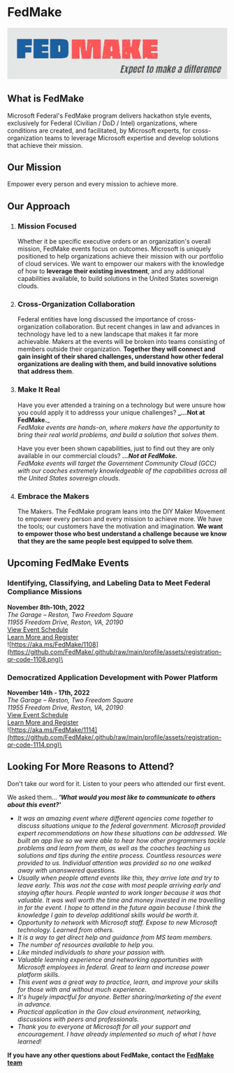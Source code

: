 # FedMake

![FedMake Logo](https://github.com/FedMake/.github/raw/main/profile/assets/logo.png)

## What is FedMake

Microsoft Federal's FedMake program delivers hackathon style events, exclusively for Federal (Civilian / DoD / Intel) organizations, where conditions are created, and facilitated, by Microsoft experts, for cross-organization teams to leverage Microsoft expertise and develop solutions that achieve their mission.

## Our Mission

Empower every person and every mission to achieve more.

<!--FedMake has 4 core principles that differentiate our events from others:-->
## Our Approach

1. ### Mission Focused

      Whether it be specific executive orders or an organization's overall mission, FedMake events focus on outcomes. Microsoft is uniquely positioned to help organizations achieve their mission with our portfolio of cloud services. We want to empower our makers with the knowledge of how to **leverage their existing investment**, and any additional capabilities available, to build solutions in the United States sovereign clouds.

2. ### Cross-Organization Collaboration

      Federal entities have long discussed the importance of cross-organization collaboration. But recent changes in law and advances in technology have led to a new landscape that makes it far more achievable. Makers at the events will be broken into teams consisting of members outside their organization. **Together they will connect and gain insight of their shared challenges, understand how other federal organizations are dealing with them, and build innovative solutions that address them**.

3. ### Make It Real

      Have you ever attended a training on a technology but were unsure how you could apply it to addresss your unique challenges?  **_...Not at FedMake.**_\
      _FedMake events are hands-on, where makers have the opportunity to bring their real world problems, and build a solution that solves them_.  

      Have you ever been shown capabilities, just to find out they are only available in our commercial clouds? **_...Not at FedMake._**\
      _FedMake events will target the Government Community Cloud (GCC) with our coaches extremely knowledgeable of the capabilities across all the United States sovereign clouds._

4. ### Embrace the Makers

      The Makers. The FedMake program leans into the DIY Maker Movement to empower every person and every mission to achieve more. We have the tools; our customers have the motivation and imagination. **We want to empower those who best understand a challenge because we know that they are the same people best equipped to solve them**.

## Upcoming FedMake Events

### Identifying, Classifying, and Labeling Data to Meet Federal Compliance Missions

**November 8th-10th, 2022**\
_The Garage – Reston, Two Freedom Square_\
_11955 Freedom Drive, Reston, VA, 20190_\
[View Event Schedule](events/20221108.md)\
[Learn More and Register](https://aka.ms/FedMake/1108)\
![https://aka.ms/FedMake/1108](https://github.com/FedMake/.github/raw/main/profile/assets/registration-qr-code-1108.png)\

### Democratized Application Development with Power Platform

**November 14th - 17th, 2022**\
_The Garage – Reston, Two Freedom Square_\
_11955 Freedom Drive, Reston, VA, 20190_\
[View Event Schedule](events/20221114.md)\
[Learn More and Register](https://aka.ms/FedMake/1114)\
![https://aka.ms/FedMake/1114](https://github.com/FedMake/.github/raw/main/profile/assets/registration-qr-code-1114.png)\

<!--## Why Should you Attend FedMake-->

## Looking For More Reasons to Attend?

Don't take our word for it.  Listen to your peers who attended our first event.

We asked them... **_'What would you most like to communicate to others about this event?'_**

- _It was an amazing event where different agencies come together to discuss situations unique to the federal government.  Microsoft provided expert recommendations on how these situations can be addressed.  We built an app live so we were able to hear how other programmers tackle problems and learn from them, as well as the coaches teaching us solutions and tips during the entire process.  Countless resources were provided to us.  Individual attention was provided so no one walked away with unanswered questions._
- _Usually when people attend events like this, they arrive late and try to leave early.  This was not the case with most people arriving early and staying after hours.  People wanted to work longer because it was that valuable.  It was well worth the time and money invested in me travelling in for the event.  I hope to attend in the future again because I think the knowledge I gain to develop additional skills would be worth it._
- _Opportunity to network with Microsoft staff. Expose to new Microsoft technology. Learned from others._
- _It is a way to get direct help and guidance from MS team members._
- _The number of resources available to help you._
- _Like minded individuals to share your passion with._
- _Valuable learning experience and networking opportunities with Microsoft employees in federal. Great to learn and increase power platform skills._
- _This event was a great way to practice, learn, and improve your skills for those with and without much experience._
- _It's hugely impactful for anyone. Better sharing/marketing of the event in advance._
- _Practical application in the Gov cloud environment, networking, discussions with peers and professionals._
- _Thank you to everyone at Microsoft for all your support and encouragement.  I have already implemented so much of what I have learned!_

**If you have any other questions about FedMake, contact the [FedMake team ](mailto://FedMake@microsoft.com)**
